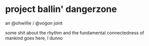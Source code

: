 project ballin' dangerzone
==========================

an @ohwillie / @vogon joint

some shit about the rhythm and the fundamental connectedness of mankind goes here, I dunno